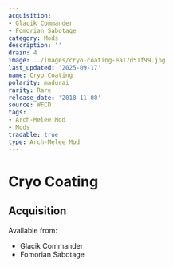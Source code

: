```yaml
---
acquisition:
- Glacik Commander
- Fomorian Sabotage
category: Mods
description: ''
drain: 4
image: ../images/cryo-coating-ea17d51f99.jpg
last_updated: '2025-09-17'
name: Cryo Coating
polarity: madurai
rarity: Rare
release_date: '2018-11-08'
source: WFCD
tags:
- Arch-Melee Mod
- Mods
tradable: true
type: Arch-Melee Mod
---
```


# Cryo Coating

## Acquisition

Available from:
- Glacik Commander
- Fomorian Sabotage

